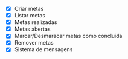- [x] Criar metas
- [x] Listar metas
- [x] Metas realizadas
- [x] Metas abertas
- [x] Marcar/Desmaracar metas como concluida
- [x] Remover metas
- [x] Sistema de mensagens
